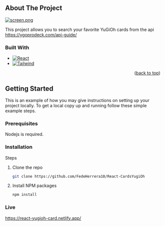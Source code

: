 <!-- ABOUT THE PROJECT -->
## About The Project

[![screen.png](https://i.postimg.cc/wBYQs0MW/screen.png)](https://postimg.cc/gx4ZCyvR)

This project allows you to search your favorite YuGiOh cards from the api https://ygoprodeck.com/api-guide/

### Built With

* [![React][React.js]][React-url]
* [![Tailwind][Tailwind]][Tailwind-url]

<p align="right">(<a href="#readme-top">back to top</a>)</p>



<!-- GETTING STARTED -->
## Getting Started

This is an example of how you may give instructions on setting up your project locally.
To get a local copy up and running follow these simple example steps.

### Prerequisites

Nodejs is required.

### Installation

Steps


1. Clone the repo
   ```sh
   git clone https://github.com/FedeHerrera10/React-CardsYugiOh
   ```
3. Install NPM packages
   ```sh
   npm install
   ```

<!-- MARKDOWN LINKS & IMAGES -->
<!-- https://www.markdownguide.org/basic-syntax/#reference-style-links -->

[React.js]: https://img.shields.io/badge/React-20232A?style=for-the-badge&logo=react&logoColor=61DAFB
[React-url]: https://reactjs.org/
[Tailwind]:https://img.shields.io/badge/tailwindcss-0769AD?style=for-the-badge&logo=tailwindcss&logoColor=white
[Tailwind-url]:https://https://tailwindcss.com/


### Live 

https://react-yugioh-card.netlify.app/